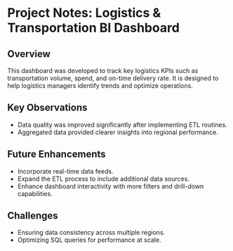 # Project Notes: Logistics & Transportation BI Dashboard

## Overview
This dashboard was developed to track key logistics KPIs such as transportation volume, spend, and on-time delivery rate. It is designed to help logistics managers identify trends and optimize operations.

## Key Observations
- Data quality was improved significantly after implementing ETL routines.
- Aggregated data provided clearer insights into regional performance.

## Future Enhancements
- Incorporate real-time data feeds.
- Expand the ETL process to include additional data sources.
- Enhance dashboard interactivity with more filters and drill-down capabilities.

## Challenges
- Ensuring data consistency across multiple regions.
- Optimizing SQL queries for performance at scale.
